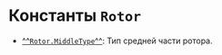 # Константы `Rotor`

- [^^`Rotor.MiddleType`^^](./../constants/MiddleType.md): Тип средней части ротора.
